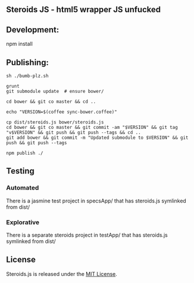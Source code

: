 Steroids JS - html5 wrapper JS unfucked
---------------------------------------


## Development:

  npm install

## Publishing:

    sh ./bumb-plz.sh

    grunt
    git submodule update  # ensure bower/

    cd bower && git co master && cd ..

    echo "VERSION=$(coffee sync-bower.coffee)"

    cp dist/steroids.js bower/steroids.js
    cd bower && git co master && git commit -am "$VERSION" && git tag "v$VERSION" && git push && git push --tags && cd ..
    git add bower && git commit -m "Updated submodule to $VERSION" && git push && git push --tags

    npm publish ./


## Testing

### Automated

There is a jasmine test project in specsApp/ that has steroids.js symlinked from dist/

### Explorative

There is a separate steroids project in testApp/ that has steroids.js symlinked from dist/

## License

Steroids.js is released under the [MIT License](http://www.opensource.org/licenses/MIT).
